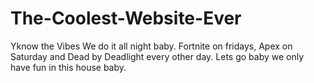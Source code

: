 # The-Coolest-Website-Ever
Yknow the Vibes
We do it all night baby.  Fortnite on fridays, Apex on Saturday and Dead by Deadlight every other day. 
Lets go baby we only have fun in this house baby.
